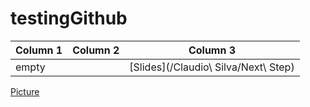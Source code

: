 # testingGithub


| Column 1 | Column 2 | Column 3 |
| ------------- | ------------- | ------------- |
| empty | | [Slides](/Claudio\ Silva/Next\ Step) |



[Picture](/images/me3.jpg)